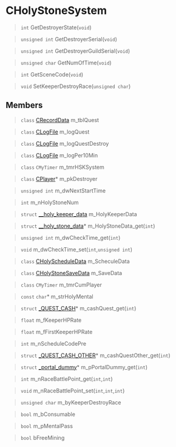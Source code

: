 # CHolyStoneSystem
 
> `int` GetDestroyerState(`void`)
 
> `unsigned int` GetDestroyerSerial(`void`)
 
> `unsigned int` GetDestroyerGuildSerial(`void`)
 
> `unsigned char` GetNumOfTime(`void`)
 
> `int` GetSceneCode(`void`)
 
> `void` SetKeeperDestroyRace(`unsigned char`)
 
## Members
 
> `class` [CRecordData](lua/classes/CRecordData.md) m_tblQuest
 
> `class` [CLogFile](lua/classes/CLogFile.md) m_logQuest
 
> `class` [CLogFile](lua/classes/CLogFile.md) m_logQuestDestroy
 
> `class` [CLogFile](lua/classes/CLogFile.md) m_logPer10Min
 
> `class` `CMyTimer` m_tmrHSKSystem
 
> `class` [CPlayer](lua/classes/CPlayer.md)* m_pkDestroyer
 
> `unsigned int` m_dwNextStartTime
 
> `int` m_nHolyStoneNum
 
> `struct` [__holy_keeper_data](lua/classes/__holy_keeper_data.md) m_HolyKeeperData
 
> `struct` [__holy_stone_data](lua/classes/__holy_stone_data.md)* m_HolyStoneData_get(`int`)
 
> `unsigned int` m_dwCheckTime_get(`int`)
 
> `void` m_dwCheckTime_set(`int`,`unsigned int`)
 
> `class` [CHolyScheduleData](lua/classes/CHolyScheduleData.md) m_ScheculeData
 
> `class` [CHolyStoneSaveData](lua/classes/CHolyStoneSaveData.md) m_SaveData
 
> `class` `CMyTimer` m_tmrCumPlayer
 
> `const` `char`* m_strHolyMental
 
> `struct` [_QUEST_CASH](lua/classes/_QUEST_CASH.md)* m_cashQuest_get(`int`)
 
> `float` m_fKeeperHPRate
 
> `float` m_fFirstKeeperHPRate
 
> `int` m_nScheduleCodePre
 
> `struct` [_QUEST_CASH_OTHER](lua/classes/_QUEST_CASH_OTHER.md)* m_cashQuestOther_get(`int`)
 
> `struct` [_portal_dummy](lua/classes/_portal_dummy.md)* m_pPortalDummy_get(`int`)
 
> `int` m_nRaceBattlePoint_get(`int`,`int`)
 
> `void` m_nRaceBattlePoint_set(`int`,`int`,`int`)
 
> `unsigned char` m_byKeeperDestroyRace
 
> `bool` m_bConsumable
 
> `bool` m_pMentalPass
 
> `bool` bFreeMining
 
